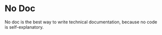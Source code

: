 # No Doc

No doc is the best way to write technical documentation, because no code is self-explanatory.
